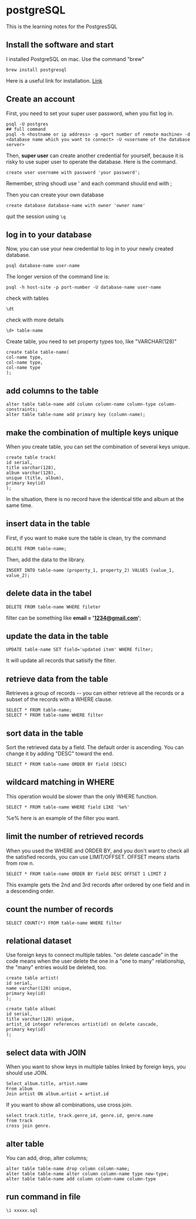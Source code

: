 # postgreSQL
This is the learning notes for the PostgresSQL

## Install the software and start
I installed PostgreSQL on mac. Use the command "brew"
```angular2html
brew install postgresql
```
Here is a useful link for installation. [Link](https://www.codementor.io/@engineerapart/getting-started-with-postgresql-on-mac-osx-are8jcopb#iii-getting-started)

## Create an account
First, you need to set your super user password, when you fist log in.
```
psql -U postgres
## full command
psql -h <hostname or ip address> -p <port number of remote machine> -d <database name which you want to connect> -U <username of the database server>

```

Then, **super user** can create another credential for yourself, because it is risky to use super user to operate the database. Here is the command.
```angular2html
create user username with password 'your password';
```
Remember, string shoudl use ' and each command should end with ;

Then you can create your own database
```angular2html
create database database-name with owner 'owner name'
```

quit the session using ``\q``

## log in to your database
Now, you can use your new credential to log in to your newly created database.
```angular2html
psql database-name user-name
```
The longer version of the command line is:
```angular2html
psql -h host-site -p port-number -U database-name user-name
```
check with tables
```angular2html
\dt
```
check with more details
```angular2html
\d+ table-name
```
Create table, you need to set property types too, like "VARCHAR(128)"
```angular2html
create table table-name(
col-name type,
col-name type,
col-name type
);
```
## add columns to the table
```
alter table table-name add column column-name column-type column-constraints;
alter table table-name add primary key (column-name);
```
## make the combination of multiple keys unique
When you create table, you can set the combination of several keys unique.
```angular2html
create table track(
id serial,
title varchar(128),
album varchar(128),
unique (title, album),
primary key(id)
);
```
In the situation, there is no record have the identical title and album at the same time.
## insert data in the table
First, if you want to make sure the table is clean, try the command
```angular2html
DELETE FROM table-name;
```
Then, add the data to the library.
```angular2html
INSERT INTO table-name (property_1, property_2) VALUES (value_1, value_2);
```
## delete data in the tabel
```angular2html
DELETE FROM table-name WHERE fileter
```
filter can be something like **email = '1234@gmail.com'**;
## update the data in the table
```angular2html
UPDATE table-name SET field='updated item' WHERE filter;
```
It will update all records that satisify the filter.

## retrieve data from the table
Retrieves a group of records -- you can either retrieve all the records or a subset of the records with a WHERE clause.
```angular2html
SELECT * FROM table-name;
SELECT * FROM table-name WHERE filter
```
## sort data in the table
Sort the retrieved data by a field. The default order is ascending. You can change it by adding "DESC" toward the end.
```angular2html
SELECT * FROM table-name ORDER BY field (DESC)
```
## wildcard matching in WHERE
This operation would be slower than the only WHERE function.
```angular2html
SELECT * FROM table-name WHERE field LIKE '%e%'
```
%e% here is an example of the filter you want.

## limit the number of retrieved records
When you used the WHERE and ORDER BY, and you don't want to check all the satisfied records, you can use LIMIT/OFFSET. OFFSET means starts from row n.
```angular2html
SELECT * FROM table-name ORDER BY field DESC OFFSET 1 LIMIT 2
```
This example gets the 2nd and 3rd records after ordered by one field and in a descending order. 
## count the number of records
```angular2html
SELECT COUNT(*) FROM table-name WHERE filter
```

## relational dataset
Use foreign keys to connect multiple tables. "on delete cascade" in the code means when the user delete the one in a "one to many" relationship, the "many" entries would be deleted, too.
```angular2html
create table artist(
id serial,
name varchar(128) unique,
primary key(id)
);

create table album(
id serial,
title varchar(128) unique,
artist_id integer references artist(id) on delete cascade,
primary key(id)
);

```
## select data with JOIN
When you want to show keys in multiple tables linked by foreign keys, you should use JOIN.
```angular2html
Select album.title, artist.name
From album
Join artist ON album.artist = artist.id
```
If you want to show all combinations, use cross join.
```angular2html
select track.title, track.genre_id, genre.id, genre.name
from track
cross join genre.
```
## alter table
You can add, drop, alter columns;
```angular2html
alter table table-name drop column column-name;
alter table table-name alter column column-name type new-type;
alter table table-name add column column-name column-type
```
## run command in file
```angular2html
\i xxxxx.sql
```